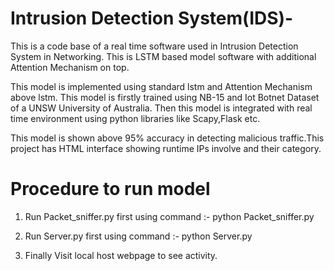 # Intrusion Detection System(IDS)-
This is a code base of a real time software used in Intrusion Detection System in Networking. This is LSTM based model software with additional Attention Mechanism on top.

  This model is implemented using standard lstm and Attention Mechanism above lstm. This model is firstly trained using NB-15 and Iot Botnet Dataset of a UNSW University of Australia.
Then this model is integrated with real time environment using python libraries like Scapy,Flask etc.

This model is shown above 95% accuracy in detecting malicious traffic.This project has HTML interface showing runtime IPs involve and their category.

# Procedure to run model

1. Run Packet_sniffer.py first using command :- 
        python Packet_sniffer.py
   
3. Run Server.py first using command :-  python Server.py
   
5. Finally Visit local host webpage to see activity.

